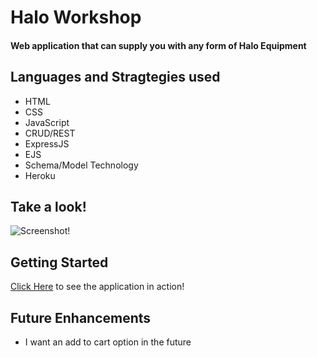 <h1>Halo Workshop</h1>
<h4>Web application that can supply you with any form of Halo Equipment<h4>

<h2>Languages and Stragtegies used</h2>
<ul>
<li>HTML</li>
<li>CSS</li>
<li>JavaScript</li>
<li>CRUD/REST</li>
<li>ExpressJS</li>
<li>EJS</li>
<li>Schema/Model Technology</li>
<li>Heroku</li>
</ul>

<h2>Take a look!</h2>


![Screenshot!](Project-1-caputre.PNG)


<h2>Getting Started</h2>

[Click Here]()  to see the application in action! 

<h2>Future Enhancements</h2>

<ul>
<li> I want an add to cart option in the future</li>
</ul>




